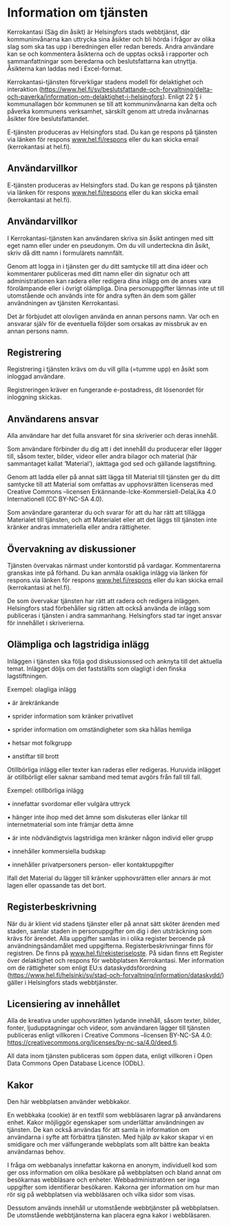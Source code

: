 # Information om tjänsten

Kerrokantasi (Säg din åsikt) är Helsingfors stads webbtjänst, där kommuninvånarna kan uttrycka sina åsikter och bli hörda i frågor av olika slag som ska tas upp i beredningen eller redan bereds. Andra användare kan se och kommentera åsikterna och de upptas också i rapporter och sammanfattningar som beredarna och beslutsfattarna kan utnyttja. Åsikterna kan laddas ned i Excel-format.

Kerrokantasi-tjänsten förverkligar stadens modell för delaktighet och interaktion (https://www.hel.fi/sv/beslutsfattande-och-forvaltning/delta-och-paverka/information-om-delaktighet-i-helsingfors). Enligt 22 § i kommunallagen bör kommunen se till att kommuninvånarna kan delta och påverka kommunens verksamhet, särskilt genom att utreda invånarnas åsikter före beslutsfattandet.

E-tjänsten produceras av Helsingfors stad. Du kan ge respons på tjänsten via länken för respons www.hel.fi/respons eller du kan skicka email (kerrokantasi at hel.fi).

## Användarvillkor

E-tjänsten produceras av Helsingfors stad. Du kan ge respons på tjänsten via länken för respons www.hel.fi/respons eller du kan skicka email (kerrokantasi at hel.fi).

## Användarvillkor

I Kerrokantasi-tjänsten kan användaren skriva sin åsikt antingen med sitt eget namn eller under en pseudonym. Om du vill underteckna din åsikt, skriv då ditt namn i formulärets namnfält.

Genom att logga in i tjänsten ger du ditt samtycke till att dina idéer och kommentarer publiceras med ditt namn eller din signatur och att administrationen kan radera eller redigera dina inlägg om de anses vara förolämpande eller i övrigt olämpliga. Dina personuppgifter lämnas inte ut till utomstående och används inte för andra syften än dem som gäller användningen av tjänsten Kerrokantasi.

Det är förbjudet att olovligen använda en annan persons namn. Var och en ansvarar själv för de eventuella följder som orsakas av missbruk av en annan persons namn.

## Registrering

Registrering i tjänsten krävs om du vill gilla (=tumme upp) en åsikt som inloggad användare.

Registreringen kräver en fungerande e-postadress, dit lösenordet för inloggning skickas.

## Användarens ansvar

Alla användare har det fulla ansvaret för sina skriverier och deras innehåll.

Som användare förbinder du dig att i det innehåll du producerar eller lägger till, såsom texter, bilder, videor eller andra bilagor och material (här sammantaget kallat ’Material’), iakttaga god sed och gällande lagstiftning.

Genom att ladda eller på annat sätt lägga till Material till tjänsten ger du ditt samtycke till att Material som omfattas av upphovsrätten licenseras med Creative Commons –licensen Erkännande-Icke-Kommersiell-DelaLika 4.0 Internationell (CC BY-NC-SA 4.0).

Som användare garanterar du och svarar för att du har rätt att tillägga Materialet till tjänsten, och att Materialet eller att det läggs till tjänsten inte kränker andras immateriella eller andra rättigheter.

## Övervakning av diskussioner

Tjänsten övervakas närmast under kontorstid på vardagar. Kommentarerna granskas inte på förhand. Du kan anmäla osakliga inlägg via länken för respons.via länken för respons www.hel.fi/respons eller du kan skicka email (kerrokantasi at hel.fi).

De som övervakar tjänsten har rätt att radera och redigera inläggen. Helsingfors stad förbehåller sig rätten att också använda de inlägg som publiceras i tjänsten i andra sammanhang. Helsingfors stad tar inget ansvar för innehållet i skriverierna.

## Olämpliga och lagstridiga inlägg

Inläggen i tjänsten ska följa god diskussionssed och anknyta till det aktuella temat. Inlägget döljs om det fastställts som olagligt i den finska lagstiftningen.

Exempel: olagliga inlägg

•	är ärekränkande 

•	sprider information som kränker privatlivet

•	sprider information om omständigheter som ska hållas hemliga

•	hetsar mot folkgrupp

•	anstiftar till brott

Otillbörliga inlägg eller texter kan raderas eller redigeras. Huruvida inlägget är otillbörligt eller saknar samband med temat avgörs från fall till fall.

Exempel: otillbörliga inlägg

•	innefattar svordomar eller vulgära uttryck

•	hänger inte ihop med det ämne som diskuteras eller länkar till internetmaterial som inte främjar detta ämne

•	är inte nödvändigtvis lagstridiga men kränker någon individ eller grupp

•	innehåller kommersiella budskap

•	innehåller privatpersoners person- eller kontaktuppgifter

Ifall det Material du lägger till kränker upphovsrätten eller annars är mot lagen eller opassande tas det bort.

## Registerbeskrivning

När du är klient vid stadens tjänster eller på annat sätt sköter ärenden med staden, samlar staden in personuppgifter om dig i den utsträckning som krävs för ärendet. Alla uppgifter samlas in i olika register beroende på användningsändamålet med uppgifterna. Registerbeskrivningar finns för registren. De finns på www.hel.fi/rekisteriseloste. På sidan finns ett Register över delaktighet och respons för webbplatsen Kerrokantasi. Mer information om de rättigheter som enligt EU:s dataskyddsförordning (https://www.hel.fi/helsinki/sv/stad-och-forvaltning/information/dataskydd/) gäller i Helsingfors stads webbtjänster.

## Licensiering av innehållet

Alla de kreativa under upphovsrätten lydande innehåll, såsom texter, bilder, fonter, ljudupptagningar och videor, som användaren lägger till tjänsten publiceras enligt villkoren i Creative Commons –licensen BY-NC-SA 4.0: https://creativecommons.org/licenses/by-nc-sa/4.0/deed.fi.

All data inom tjänsten publiceras som öppen data, enligt villkoren i Open Data Commons Open Database Licence (ODbL).

## Kakor

Den här webbplatsen använder webbkakor.

En webbkaka (cookie) är en textfil som webbläsaren lagrar på användarens enhet. Kakor möjliggör egenskaper som underlättar användningen av tjänsten. De kan också användas för att samla in information om användarna i syfte att förbättra tjänsten. Med hjälp av kakor skapar vi en smidigare och mer välfungerande webbplats som allt bättre kan beakta användarnas behov.

I fråga om webbanalys innefattar kakorna en anonym, individuell kod som ger oss information om olika besökare på webbplatsen och bland annat om besökarnas webbläsare och enheter. Webbadministratören ser inga uppgifter som identifierar besökaren. Kakorna ger information om hur man rör sig på webbplatsen via webbläsaren och vilka sidor som visas.

Dessutom används innehåll ur utomstående webbtjänster på webbplatsen. De utomstående webbtjänsterna kan placera egna kakor i webbläsaren.
